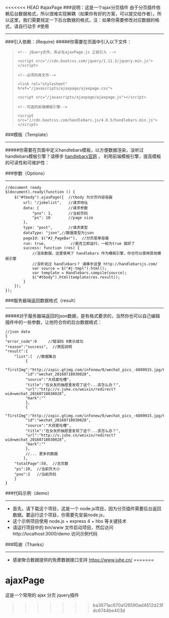 <<<<<<< HEAD
#ajaxPage
###说明：这是一个ajax分页插件
由于分页插件依赖后台数据格式，所以很难实现解耦（如果你有好的方案，可以提交给作者）。所以这里，我们需要规定一下后台数据的格式，注：如果你需要修改对应数据的格式，请自行动手
#使用
***
###引入依赖：(Require)
#####你需要在页面中引入以下文件：
>`<!-- jQuery文件。务必在ajaxPage.js 之前引入 -->`
>
>`<script src="//cdn.bootcss.com/jquery/1.11.3/jquery.min.js"></script>`
>
>`<!--必须的库文件-->`
>
>`<link rel="stylesheet" href="/javascripts/ajaxpage/ajaxpage.css">`
>
>`<script src="/javascripts/ajaxpage/ajaxpage.js"></script>`
>
>`<!--可选的前端模板引擎-->`
>
>`<script src="//cdn.bootcss.com/handlebars.js/4.0.5/handlebars.min.js"></script>`

###模板（Template）
***
#####你需要在页面中定义handlebars模板，以方便数据渲染，没听过handlebars模板引擎？请移步 [handlebars官网](http://handlebarsjs.com/ "handlebars") ， 利用前端模板引擎，提高模板的可读性和可维护性：
    <script id='j-tmpl' type='text/x-jquery-tmpl'>
		{{#each list}}
   		 <tr>
       		<td>
         		<img class="ui-news-img" src="{{f利用前端模板引擎irstImg}}" alt="">
       		</td>
       		<td>{{id}}</td>
       		<td>{{mark}}</td>
       		<td>{{source}}</td>
       		<td>{{title}}</td>
       		<td>
          		<a href="{{url}}">查看详情</a>
       		</td>
   		</tr>
		{{/each}}
	</script>

###参数（Options）
***
    //document ready
    $(document).ready(function () {
        $("#tbody").ajaxPage({  //tbody 为分页内容容器
            url: "/jokelist",   //请求地址
            data: {             //请求参数
                "pno": 1,       //当前页码
                "ps": 10        //page size
            },
            type: "post",       //请求类型
            dataType: "json",//数据类型为json
            pageId: $("#J_PageBar"),  //分页菜单容器
            run: true,           //是否立即运行，一般为true 就好了
            success: function (res) {
                //渲染数据，这里使用了 handlebars 作为模板引擎，你也可以使用其他模板引擎
                //没听说过 handlebars？ 请移步这里 http://handlebarsjs.com/
                var source = $("#j-tmpl").html();
                var template = Handlebars.compile(source);
                $("#tbody").html(template(res.result));
            }
        });
    });
###服务器端返回数据格式（result）
***
#####对于服务器端返回的json数据，是有格式要求的，当然你也可以自己编辑插件中的一些参数，让他符合你的后台数据格式：

    //json data
    {
	"error_code":0     //错误码 0表示成功
	"reason":"success",  //原因说明
	"result":{
		"list":[  //数据集合
			 {
			 "firstImg":"http://zxpic.gtimg.com/infonew/0/wechat_pics_-6809915.jpg/640",
			 "id":"wechat_20160718030028",
			 "source":"大叔爱吐槽",
			 "title":"在女友的抽屉里发现了这个...该怎么办？",
			 "url":"http://v.juhe.cn/weixin/redirect?wid=wechat_20160718030028",
			 "mark":""
			 },
			 {
			 "firstImg":"http://zxpic.gtimg.com/infonew/0/wechat_pics_-6809915.jpg/640",
			 "id":"wechat_20160718030028",
			 "source":"大叔爱吐槽",
			 "title":"在女友的抽屉里发现了这个...该怎么办？",
			 "url":"http://v.juhe.cn/weixin/redirect?wid=wechat_20160718030028",
			 "mark":""
			 },
			 //... 更多的数据	
			],
		"totalPage":50,  //总页数
		"ps":10,  //当前页大小
		"pno":2   //当前页码
		}
	}


###代码示例（demo）
***
* 首先，请下载这个项目，这是一个 node.js项目，因为分页插件需要后台返回数据。要运行这个项目，你需要先安装node.js，
* 这个示例项目使用 node.js + express 4 + hbs 等关键技术
* 请运行项目中的 bin/www 文件启动项目，然后访问 http://localhost:3000/demo 访问示例代码

###鸣谢（Thanks）
***
* 感谢聚合数据提供的免费数据接口支持 https://www.juhe.cn/
=======
# ajaxPage
这是一个常用的 ajax 分页 jquery插件
>>>>>>> ba3871ac670a126590ad4612d23fdc6744be403d
